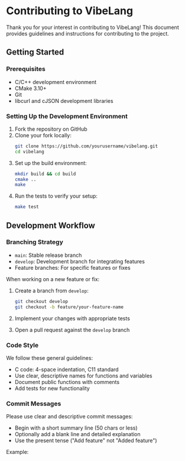 # Contributing to VibeLang

Thank you for your interest in contributing to VibeLang! This document provides guidelines and instructions for contributing to the project.

## Getting Started

### Prerequisites

- C/C++ development environment
- CMake 3.10+
- Git
- libcurl and cJSON development libraries

### Setting Up the Development Environment

1. Fork the repository on GitHub
2. Clone your fork locally:
   ```bash
   git clone https://github.com/yourusername/vibelang.git
   cd vibelang
   ```
3. Set up the build environment:
   ```bash
   mkdir build && cd build
   cmake ..
   make
   ```
4. Run the tests to verify your setup:
   ```bash
   make test
   ```

## Development Workflow

### Branching Strategy

- `main`: Stable release branch
- `develop`: Development branch for integrating features
- Feature branches: For specific features or fixes

When working on a new feature or fix:

1. Create a branch from `develop`:
   ```bash
   git checkout develop
   git checkout -b feature/your-feature-name
   ```

2. Implement your changes with appropriate tests

3. Open a pull request against the `develop` branch

### Code Style

We follow these general guidelines:

- C code: 4-space indentation, C11 standard
- Use clear, descriptive names for functions and variables
- Document public functions with comments
- Add tests for new functionality

### Commit Messages

Please use clear and descriptive commit messages:

- Begin with a short summary line (50 chars or less)
- Optionally add a blank line and detailed explanation
- Use the present tense ("Add feature" not "Added feature")

Example:
